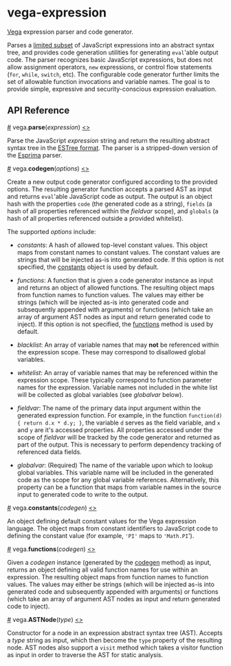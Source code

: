 # vega-expression

[Vega](http://github.com/vega/vega) expression parser and code generator.

Parses a [limited subset](https://github.com/vega/vega/wiki/Expressions) of
JavaScript expressions into an abstract syntax tree, and provides code
generation utilities for generating `eval`'able output code. The parser
recognizes basic JavaScript expressions, but does not allow assignment
operators, `new` expressions, or control flow statements (`for`, `while`,
`switch`, etc). The configurable code generator further limits the set of
allowable function invocations and variable names. The goal is to provide
simple, expressive and security-conscious expression evaluation.

## API Reference

<a name="parse" href="#parse">#</a>
vega.<b>parse</b>(<i>expression</i>)
[<>](https://github.com/vega/vega-expression/blob/master/src/parser.js "Source")

Parse the JavaScript *expression* string and return the resulting abstract
syntax tree in the [ESTree format](https://github.com/estree/estree). The
parser is a stripped-down version of the [Esprima](http://esprima.org/) parser.

<a name="codegen" href="#codegen">#</a>
vega.<b>codegen</b>(<i>options</i>)
[<>](https://github.com/vega/vega-expression/blob/master/src/codegen.js "Source")

Create a new output code generator configured according to the provided
options. The resulting generator function accepts a parsed AST as input and
returns `eval`'able JavaScript code as output. The output is an object hash
with the properties `code` (the generated code as a string), `fields` (a hash
of all properties referenced within the _fieldvar_ scope), and `globals` (a
hash of all properties referenced outside a provided whitelist).

The supported _options_ include:

- *constants*: A hash of allowed top-level constant values. This object maps
from constant names to constant values. The constant values are strings that
will be injected as-is into generated code. If this option is not specified,
the [constants](#constants) object is used by default.

- *functions*: A function that is given a code generator instance as input and
returns an object of allowed functions. The resulting object maps from
function names to function values. The values may either be strings (which will
be injected as-is into generated code and subsequently appended with arguments)
or functions (which take an array of argument AST nodes as input and return
generated code to inject). If this option is not specified, the
[functions](#functions) method is used by default.

- *blacklist*: An array of variable names that may **not** be referenced within
the expression scope. These may correspond to disallowed global variables.

- *whitelist*: An array of variable names that may be referenced within the
expression scope. These typically correspond to function parameter names for
the expression. Variable names not included in the white list will be collected
as global variables (see *globalvar* below).

- *fieldvar*: The name of the primary data input argument within the
generated expression function. For example, in the function
`function(d) { return d.x * d.y; }`, the variable `d` serves as the field
variable, and `x` and `y` are it's accessed properties. All properties
accessed under the scope of _fieldvar_ will be tracked by the code generator
and returned as part of the output. This is necessary to perform dependency
tracking of referenced data fields.

- *globalvar*: (Required) The name of the variable upon which to lookup global
variables. This variable name will be included in the generated code as the
scope for any global variable references. Alternatively, this property can be
a function that maps from variable names in the source input to generated code
to write to the output.

<a name="constants" href="#constants">#</a>
vega.<b>constants</b>(<i>codegen</i>)
[<>](https://github.com/vega/vega-expression/blob/master/src/constants.js "Source")

An object defining default constant values for the Vega expression language.
The object maps from constant identifiers to JavaScript code to defining the
constant value (for example, `'PI'` maps to `'Math.PI`').

<a name="functions" href="#functions">#</a>
vega.<b>functions</b>(<i>codegen</i>)
[<>](https://github.com/vega/vega-expression/blob/master/src/functions.js "Source")

Given a *codegen* instance (generated by the [codegen](#codegen) method) as
input, returns an object defining all valid function names for use within an
expression. The resulting object maps from function names to function values.
The values may either be strings (which will be injected as-is into generated
code and subsequently appended with arguments) or functions (which take an
array of argument AST nodes as input and return generated code to inject).

<a name="ASTNode" href="#ASTNode">#</a>
vega.<b>ASTNode</b>(<i>type</i>)
[<>](https://github.com/vega/vega-expression/blob/master/src/ast.js "Source")

Constructor for a node in an expression abstract syntax tree (AST). Accepts
a *type* string as input, which then become the `type` property of the
resulting node. AST nodes also support a `visit` method which takes a
visitor function as input in order to traverse the AST for static analysis.
